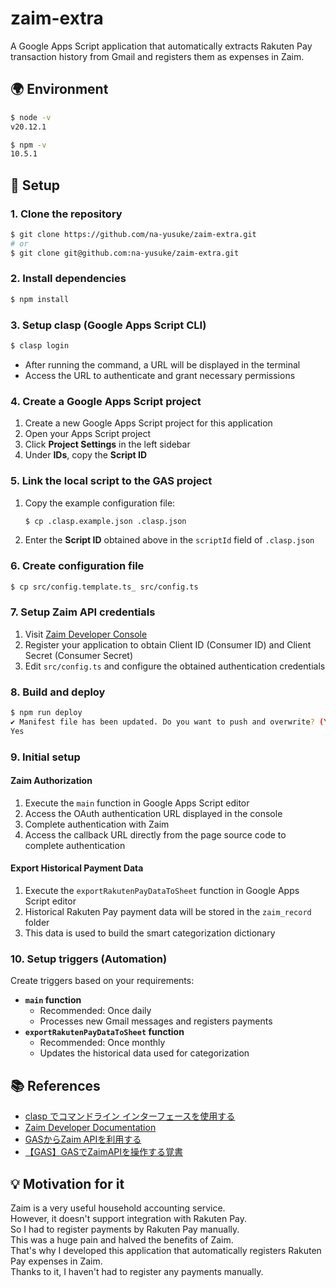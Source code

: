 # zaim-extra

A Google Apps Script application that automatically extracts Rakuten Pay transaction history from Gmail and registers them as expenses in Zaim.  

## 🌍 Environment

```bash
$ node -v
v20.12.1

$ npm -v
10.5.1
```

## 🚀 Setup

### 1. Clone the repository

```bash
$ git clone https://github.com/na-yusuke/zaim-extra.git
# or
$ git clone git@github.com:na-yusuke/zaim-extra.git
```

### 2. Install dependencies

```bash
$ npm install
```

### 3. Setup clasp (Google Apps Script CLI)

```bash
$ clasp login
```

- After running the command, a URL will be displayed in the terminal
- Access the URL to authenticate and grant necessary permissions

### 4. Create a Google Apps Script project

1. Create a new Google Apps Script project for this application
2. Open your Apps Script project
3. Click **Project Settings** in the left sidebar
4. Under **IDs**, copy the **Script ID**

### 5. Link the local script to the GAS project

1. Copy the example configuration file:

    ```bash
    $ cp .clasp.example.json .clasp.json
    ```

2. Enter the **Script ID** obtained above in the `scriptId` field of `.clasp.json`

### 6. Create configuration file

```bash
$ cp src/config.template.ts_ src/config.ts
```

### 7. Setup Zaim API credentials

1. Visit [Zaim Developer Console](https://dev.zaim.net/home)
2. Register your application to obtain Client ID (Consumer ID) and Client Secret (Consumer Secret)
3. Edit `src/config.ts` and configure the obtained authentication credentials

### 8. Build and deploy

```bash
$ npm run deploy
✔ Manifest file has been updated. Do you want to push and overwrite? (Yes/No)
Yes
```

### 9. Initial setup

#### Zaim Authorization

1. Execute the `main` function in Google Apps Script editor
2. Access the OAuth authentication URL displayed in the console
3. Complete authentication with Zaim
4. Access the callback URL directly from the page source code to complete authentication

#### Export Historical Payment Data

1. Execute the `exportRakutenPayDataToSheet` function in Google Apps Script editor
2. Historical Rakuten Pay payment data will be stored in the `zaim_record` folder
3. This data is used to build the smart categorization dictionary

### 10. Setup triggers (Automation)

Create triggers based on your requirements:

- **`main` function**
  - Recommended: Once daily
  - Processes new Gmail messages and registers payments
- **`exportRakutenPayDataToSheet` function**  
  - Recommended: Once monthly
  - Updates the historical data used for categorization

## 📚 References

- [clasp でコマンドライン インターフェースを使用する](https://developers.google.com/apps-script/guides/clasp?hl=ja#create_a_new_apps_script_project)
- [Zaim Developer Documentation](https://dev.zaim.net/home)
- [GASからZaim APIを利用する](https://qiita.com/shutosg/items/6845057432bca551024b)
- [【GAS】GASでZaimAPIを操作する覚書](https://ytakeuchi.jp/?p=258)

## 💡 Motivation for it

Zaim is a very useful household accounting service.  
However, it doesn't support integration with Rakuten Pay.  
So I had to register payments by Rakuten Pay manually.  
This was a huge pain and halved the benefits of Zaim.  
That's why I developed this application that automatically registers Rakuten Pay expenses in Zaim.  
Thanks to it, I haven't had to register any payments manually.  
